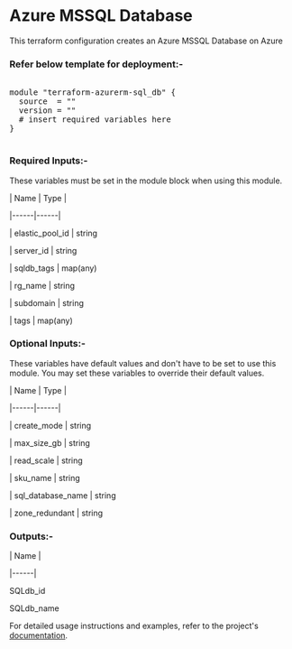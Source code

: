 
# Azure MSSQL Database
This terraform configuration creates an   Azure MSSQL Database on Azure

### Refer below template for deployment:-


<pre>

module "terraform-azurerm-sql_db" {
  source  = ""
  version = ""
  # insert required variables here
}

</pre>


### Required Inputs:-


These variables must be set in the module block when using this module.


| Name | Type |

|------|------|

| elastic_pool_id | string

| server_id | string

| sqldb_tags | map(any)

| rg_name | string

| subdomain | string

| tags | map(any)


### Optional Inputs:-


These variables have default values and don't have to be set to use this module. You may set these variables to override their default values.


| Name | Type |

|------|------|

| create_mode | string

| max_size_gb | string

| read_scale | string

| sku_name | string

| sql_database_name | string

| zone_redundant | string



### Outputs:-


| Name |

|------|

SQLdb_id

SQLdb_name


For detailed usage instructions and examples, refer to the project's [documentation](https://registry.terraform.io/providers/hashicorp/azurerm/latest/docs/resources/mssql_database).
